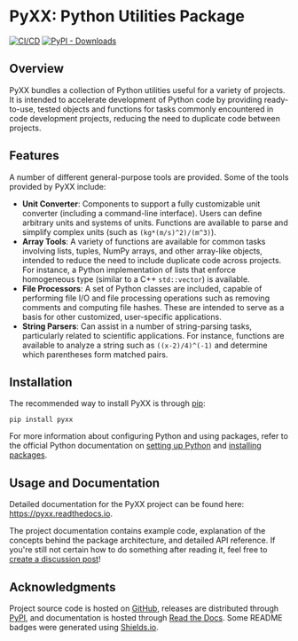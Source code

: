 # PyXX: Python Utilities Package

[![CI/CD](https://github.com/nathan-hess/python-utilities/actions/workflows/cicd.yml/badge.svg)](https://github.com/nathan-hess/python-utilities/actions/workflows/cicd.yml)
[![PyPI - Downloads](https://img.shields.io/pypi/dm/pyxx?label=PyPI%20downloads&logo=python&logoColor=yellow)](https://pypi.org/project/pyxx)


## Overview

PyXX bundles a collection of Python utilities useful for a variety of projects.  It is intended to accelerate development of Python code by providing ready-to-use, tested objects and functions for tasks commonly encountered in code development projects, reducing the need to duplicate code between projects.


## Features

A number of different general-purpose tools are provided.  Some of the tools provided by PyXX include:
- **Unit Converter**: Components to support a fully customizable unit converter (including a command-line interface).  Users can define arbitrary units and systems of units.  Functions are available to parse and simplify complex units (such as `(kg*(m/s)^2)/(m^3)`).
- **Array Tools**: A variety of functions are available for common tasks involving lists, tuples, NumPy arrays, and other array-like objects, intended to reduce the need to include duplicate code across projects.  For instance, a Python implementation of lists that enforce homogeneous type (similar to a C++ `std::vector`) is available.
- **File Processors**: A set of Python classes are included, capable of performing file I/O and file processing operations such as removing comments and computing file hashes.  These are intended to serve as a basis for other customized, user-specific applications.
- **String Parsers**: Can assist in a number of string-parsing tasks, particularly related to scientific applications.  For instance, functions are available to analyze a string such as `((x-2)/4)^(-1)` and determine which parentheses form matched pairs.


## Installation

The recommended way to install PyXX is through [pip](https://pypi.org/project/pyxx):

```
pip install pyxx
```

For more information about configuring Python and using packages, refer to the official Python documentation on [setting up Python](https://docs.python.org/3/using/index.html) and [installing packages](https://packaging.python.org/en/latest/tutorials/installing-packages).


## Usage and Documentation

Detailed documentation for the PyXX project can be found here: https://pyxx.readthedocs.io.

The project documentation contains example code, explanation of the concepts behind the package architecture, and detailed API reference.  If you're still not certain how to do something after reading it, feel free to [create a discussion post](https://github.com/nathan-hess/python-utilities/discussions/categories/q-a)!


## Acknowledgments

Project source code is hosted on [GitHub](https://github.com/nathan-hess/python-utilities), releases are distributed through [PyPI](https://pypi.org/project/pyxx), and documentation is hosted through [Read the Docs](https://docs.readthedocs.io/en/stable/index.html).  Some README badges were generated using [Shields.io](https://shields.io).
